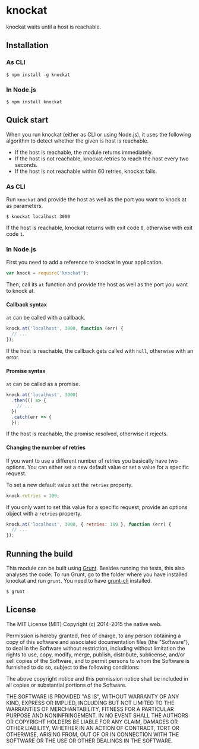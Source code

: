 # knockat

knockat waits until a host is reachable.

## Installation

### As CLI

    $ npm install -g knockat

### In Node.js

    $ npm install knockat

## Quick start

When you run knockat (either as CLI or using Node.js), it uses the following algorithm to detect whether the given is host is reachable.

- If the host is reachable, the module returns immediately.
- If the host is not reachable, knockat retries to reach the host every two seconds.
- If the host is not reachable within 60 retries, knockat fails.

### As CLI

Run `knockat` and provide the host as well as the port you want to knock at as parameters.

    $ knockat localhost 3000

If the host is reachable, knockat returns with exit code `0`, otherwise with exit code `1`.

### In Node.js

First you need to add a reference to knockat in your application.

```javascript
var knock = require('knockat');
```

Then, call its `at` function and provide the host as well as the port you want to knock at.

#### Callback syntax

`at` can be called with a callback.

```javascript
knock.at('localhost', 3000, function (err) {
  // ...
});
```

If the host is reachable, the callback gets called with `null`, otherwise with an error.

#### Promise syntax

`at` can be called as a promise.

```javascript
knock.at('localhost', 3000)
  .then(() => {
    // ...
  })
  .catch(err => {
  });
```

If the host is reachable, the promise resolved, otherwise it rejects.

#### Changing the number of retries

If you want to use a different number of retries you basically have two options. You can either set a new default value or set a value for a specific request.

To set a new default value set the `retries` property.

```javascript
knock.retries = 100;
```

If you only want to set this value for a specific request, provide an options object with a `retries` property.

```javascript
knock.at('localhost', 3000, { retries: 100 }, function (err) {
  // ...
});
```

## Running the build

This module can be built using [Grunt](http://gruntjs.com/). Besides running the tests, this also analyses the code. To run Grunt, go to the folder where you have installed knockat and run `grunt`. You need to have [grunt-cli](https://github.com/gruntjs/grunt-cli) installed.

    $ grunt

## License

The MIT License (MIT)
Copyright (c) 2014-2015 the native web.

Permission is hereby granted, free of charge, to any person obtaining a copy of this software and associated documentation files (the "Software"), to deal in the Software without restriction, including without limitation the rights to use, copy, modify, merge, publish, distribute, sublicense, and/or sell copies of the Software, and to permit persons to whom the Software is furnished to do so, subject to the following conditions:

The above copyright notice and this permission notice shall be included in all copies or substantial portions of the Software.

THE SOFTWARE IS PROVIDED "AS IS", WITHOUT WARRANTY OF ANY KIND, EXPRESS OR IMPLIED, INCLUDING BUT NOT LIMITED TO THE WARRANTIES OF MERCHANTABILITY, FITNESS FOR A PARTICULAR PURPOSE AND NONINFRINGEMENT. IN NO EVENT SHALL THE AUTHORS OR COPYRIGHT HOLDERS BE LIABLE FOR ANY CLAIM, DAMAGES OR OTHER LIABILITY, WHETHER IN AN ACTION OF CONTRACT, TORT OR OTHERWISE, ARISING FROM, OUT OF OR IN CONNECTION WITH THE SOFTWARE OR THE USE OR OTHER DEALINGS IN THE SOFTWARE.
